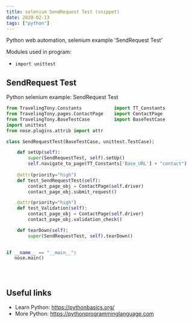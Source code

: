 ```yaml
---
title: selenium SendRequest Test (snippet)
date: 2020-02-13
tags: ["python"]
---
```

Python web automation, selenium example 'SendRequest Test'


Modules used in program: 
* `import unittest`

## SendRequest Test

Python selenium example: SendRequest Test

```python
from TravelingTony.Constants            import TT_Constants
from TravelingTony.pages.ContactPage    import ContactPage
from TravelingTony.BaseTestCase         import BaseTestCase
import unittest
from nose.plugins.attrib import attr

class SendRequestTest(BaseTestCase, unittest.TestCase):

    def setUp(self):
        super(SendRequestTest, self).setUp()
        self.navigate_to_page(TT_Constants['Base_URL'] + "contact")
     
    @attr(priority="high")  
    def test_SendRequestTest(self):
        contact_page_obj = ContactPage(self.driver)
        contact_page_obj.submit_request()

    @attr(priority="high") 
    def test_Validation(self):
        contact_page_obj = ContactPage(self.driver)
        contact_page_obj.validation_check()

    def tearDown(self):
        super(SendRequestTest, self).tearDown()
        

if __name__ == "__main__":
   nose.main()





```

## Useful links

- Learn Python: https://pythonbasics.org/
- More Python: https://pythonprogramminglanguage.com

